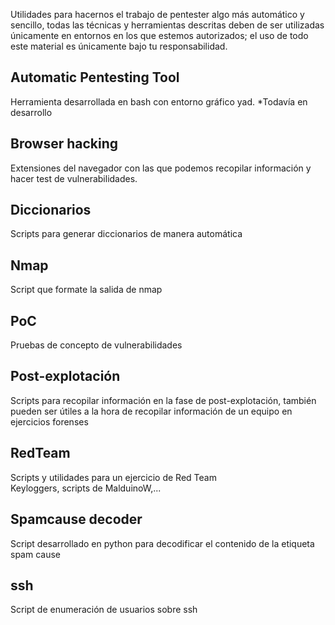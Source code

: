 Utilidades para hacernos el trabajo de pentester algo más automático y sencillo, todas las técnicas y herramientas descritas deben de ser utilizadas únicamente en entornos en los que estemos autorizados; el uso de todo este material es únicamente bajo tu responsabilidad.

## Automatic Pentesting Tool

Herramienta desarrollada en bash con entorno gráfico yad.
*Todavía en desarrollo

## Browser hacking

Extensiones del navegador con las que podemos recopilar información y hacer test de vulnerabilidades.

## Diccionarios

Scripts para generar diccionarios de manera automática

## Nmap

Script que formate la salida de nmap

## PoC

Pruebas de concepto de vulnerabilidades

## Post-explotación

Scripts para recopilar información en la fase de post-explotación, también pueden ser útiles a la hora de recopilar información de un equipo en ejercicios forenses

## RedTeam

Scripts y utilidades para un ejercicio de Red Team  
Keyloggers, scripts de MalduinoW,...

## Spamcause decoder

Script desarrollado en python para decodificar el contenido de la etiqueta spam cause

## ssh

Script de enumeración de usuarios sobre ssh
